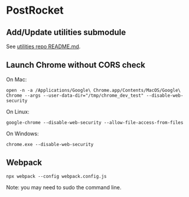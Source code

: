# PostRocket

## Add/Update utilities submodule

See [utilities repo README.md](https://github.com/Post-Rocket/utilities?tab=readme-ov-file#instaling-as-a-github-submodule).

## Launch Chrome without CORS check

On Mac:

    open -n -a /Applications/Google\ Chrome.app/Contents/MacOS/Google\ Chrome --args --user-data-dir="/tmp/chrome_dev_test" --disable-web-security

On Linux:

    google-chrome --disable-web-security --allow-file-access-from-files

On Windows:

    chrome.exe --disable-web-security

## Webpack

    npx webpack --config webpack.config.js

Note: you may need to sudo the command line.
